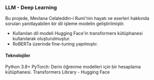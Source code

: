 ### LLM - Deep Learning
Bu projede, Mevlana Celaleddin-i Rumi'nin hayatı ve eserleri hakkında soruları yanıtlayabilen bir dil işleme modelin geliştirilmiştir.

- Kullanılan dil modeli Hugging Face'in transformers kütüphanesi kullanılarak oluşturulmuştur.
- RoBERTa üzerinde fine-tuning yapılmıştır.


#### Teknolojiler
Python 3.8+
PyTorch: Derin öğrenme modelleri için bir hesaplama kütüphanesi.
Transformers Library - Hugging Face 
